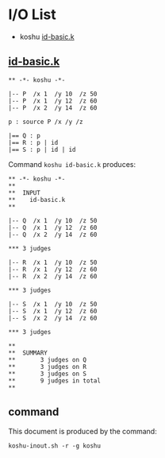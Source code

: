 # I/O List

- koshu [id-basic.k](#id-basick)



## [id-basic.k](id-basic.k)

```
** -*- koshu -*-

|-- P  /x 1  /y 10  /z 50
|-- P  /x 1  /y 12  /z 60
|-- P  /x 2  /y 14  /z 60

p : source P /x /y /z

|== Q : p
|== R : p | id
|== S : p | id | id
```

Command `koshu id-basic.k` produces:

```
** -*- koshu -*-
**
**  INPUT
**    id-basic.k
**

|-- Q  /x 1  /y 10  /z 50
|-- Q  /x 1  /y 12  /z 60
|-- Q  /x 2  /y 14  /z 60

*** 3 judges

|-- R  /x 1  /y 10  /z 50
|-- R  /x 1  /y 12  /z 60
|-- R  /x 2  /y 14  /z 60

*** 3 judges

|-- S  /x 1  /y 10  /z 50
|-- S  /x 1  /y 12  /z 60
|-- S  /x 2  /y 14  /z 60

*** 3 judges

**
**  SUMMARY
**       3 judges on Q
**       3 judges on R
**       3 judges on S
**       9 judges in total
**
```



## command

This document is produced by the command:

```
koshu-inout.sh -r -g koshu
```
